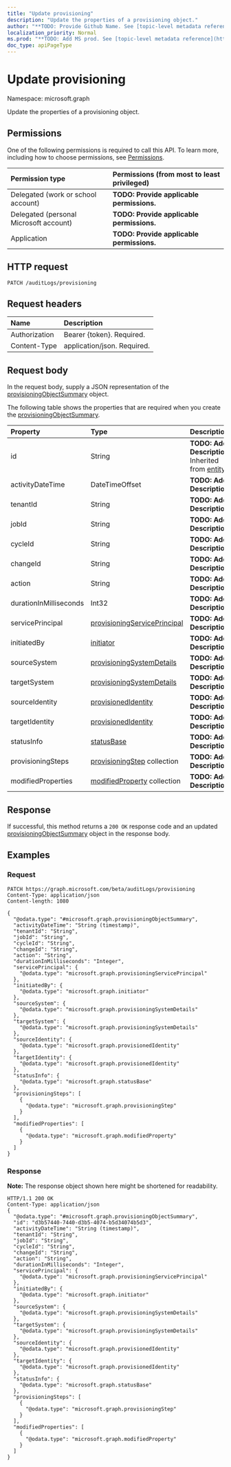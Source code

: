 ```yaml
---
title: "Update provisioning"
description: "Update the properties of a provisioning object."
author: "**TODO: Provide Github Name. See [topic-level metadata reference](https://msgo.azurewebsites.net/add/document/guidelines/metadata.html#topic-level-metadata)**"
localization_priority: Normal
ms.prod: "**TODO: Add MS prod. See [topic-level metadata reference](https://msgo.azurewebsites.net/add/document/guidelines/metadata.html#topic-level-metadata)**"
doc_type: apiPageType
---
```


# Update provisioning

Namespace: microsoft.graph

Update the properties of a provisioning object.

## Permissions
One of the following permissions is required to call this API. To learn more, including how to choose permissions, see [Permissions](/concepts/permissions-reference.md).

|Permission type|Permissions (from most to least privileged)|
|:---|:---|
|Delegated (work or school account)|**TODO: Provide applicable permissions.**|
|Delegated (personal Microsoft account)|**TODO: Provide applicable permissions.**|
|Application|**TODO: Provide applicable permissions.**|

## HTTP request

<!-- {
  "blockType": "ignored"
}
-->
``` http
PATCH /auditLogs/provisioning
```

## Request headers
|Name|Description|
|:---|:---|
|Authorization|Bearer {token}. Required.|
|Content-Type|application/json. Required.|

## Request body
In the request body, supply a JSON representation of the [provisioningObjectSummary](../resources/provisioningobjectsummary.md) object.

The following table shows the properties that are required when you create the [provisioningObjectSummary](../resources/provisioningobjectsummary.md).

|Property|Type|Description|
|:---|:---|:---|
|id|String|**TODO: Add Description** Inherited from [entity](../resources/entity.md)|
|activityDateTime|DateTimeOffset|**TODO: Add Description**|
|tenantId|String|**TODO: Add Description**|
|jobId|String|**TODO: Add Description**|
|cycleId|String|**TODO: Add Description**|
|changeId|String|**TODO: Add Description**|
|action|String|**TODO: Add Description**|
|durationInMilliseconds|Int32|**TODO: Add Description**|
|servicePrincipal|[provisioningServicePrincipal](../resources/provisioningserviceprincipal.md)|**TODO: Add Description**|
|initiatedBy|[initiator](../resources/initiator.md)|**TODO: Add Description**|
|sourceSystem|[provisioningSystemDetails](../resources/provisioningsystemdetails.md)|**TODO: Add Description**|
|targetSystem|[provisioningSystemDetails](../resources/provisioningsystemdetails.md)|**TODO: Add Description**|
|sourceIdentity|[provisionedIdentity](../resources/provisionedidentity.md)|**TODO: Add Description**|
|targetIdentity|[provisionedIdentity](../resources/provisionedidentity.md)|**TODO: Add Description**|
|statusInfo|[statusBase](../resources/statusbase.md)|**TODO: Add Description**|
|provisioningSteps|[provisioningStep](../resources/provisioningstep.md) collection|**TODO: Add Description**|
|modifiedProperties|[modifiedProperty](../resources/modifiedproperty.md) collection|**TODO: Add Description**|



## Response

If successful, this method returns a `200 OK` response code and an updated [provisioningObjectSummary](../resources/provisioningobjectsummary.md) object in the response body.

## Examples

### Request
<!-- {
  "blockType": "request",
  "name": "update_provisioning"
}
-->
``` http
PATCH https://graph.microsoft.com/beta/auditLogs/provisioning
Content-Type: application/json
Content-length: 1080

{
  "@odata.type": "#microsoft.graph.provisioningObjectSummary",
  "activityDateTime": "String (timestamp)",
  "tenantId": "String",
  "jobId": "String",
  "cycleId": "String",
  "changeId": "String",
  "action": "String",
  "durationInMilliseconds": "Integer",
  "servicePrincipal": {
    "@odata.type": "microsoft.graph.provisioningServicePrincipal"
  },
  "initiatedBy": {
    "@odata.type": "microsoft.graph.initiator"
  },
  "sourceSystem": {
    "@odata.type": "microsoft.graph.provisioningSystemDetails"
  },
  "targetSystem": {
    "@odata.type": "microsoft.graph.provisioningSystemDetails"
  },
  "sourceIdentity": {
    "@odata.type": "microsoft.graph.provisionedIdentity"
  },
  "targetIdentity": {
    "@odata.type": "microsoft.graph.provisionedIdentity"
  },
  "statusInfo": {
    "@odata.type": "microsoft.graph.statusBase"
  },
  "provisioningSteps": [
    {
      "@odata.type": "microsoft.graph.provisioningStep"
    }
  ],
  "modifiedProperties": [
    {
      "@odata.type": "microsoft.graph.modifiedProperty"
    }
  ]
}
```

### Response
**Note:** The response object shown here might be shortened for readability.
<!-- {
  "blockType": "response",
  "truncated": true
}
-->
``` http
HTTP/1.1 200 OK
Content-Type: application/json
{
  "@odata.type": "#microsoft.graph.provisioningObjectSummary",
  "id": "d3b57440-7440-d3b5-4074-b5d34074b5d3",
  "activityDateTime": "String (timestamp)",
  "tenantId": "String",
  "jobId": "String",
  "cycleId": "String",
  "changeId": "String",
  "action": "String",
  "durationInMilliseconds": "Integer",
  "servicePrincipal": {
    "@odata.type": "microsoft.graph.provisioningServicePrincipal"
  },
  "initiatedBy": {
    "@odata.type": "microsoft.graph.initiator"
  },
  "sourceSystem": {
    "@odata.type": "microsoft.graph.provisioningSystemDetails"
  },
  "targetSystem": {
    "@odata.type": "microsoft.graph.provisioningSystemDetails"
  },
  "sourceIdentity": {
    "@odata.type": "microsoft.graph.provisionedIdentity"
  },
  "targetIdentity": {
    "@odata.type": "microsoft.graph.provisionedIdentity"
  },
  "statusInfo": {
    "@odata.type": "microsoft.graph.statusBase"
  },
  "provisioningSteps": [
    {
      "@odata.type": "microsoft.graph.provisioningStep"
    }
  ],
  "modifiedProperties": [
    {
      "@odata.type": "microsoft.graph.modifiedProperty"
    }
  ]
}
```

